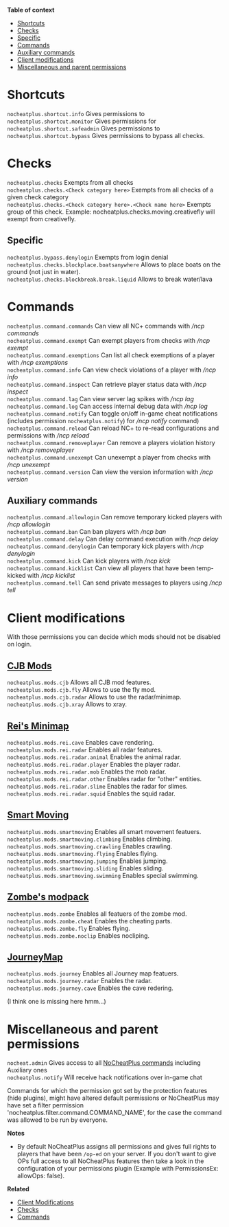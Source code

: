 **Table of context**
* [Shortcuts](Permissions#shortcuts)
* [Checks](Permissions#checks)
 * [Specific](Permissions#specific)
* [Commands](Permissions#commands)
 * [Auxiliary commands](Permissions#auxiliary-commands)
* [Client modifications](Permissions#client-modifications)
* [Miscellaneous and parent permissions](Permissions#miscellaneous-and-parent-permissions)

# Shortcuts
`nocheatplus.shortcut.info` Gives permissions to  
`nocheatplus.shortcut.monitor` Gives permissions for  
`nocheatplus.shortcut.safeadmin` Gives permissions to  
`nocheatplus.shortcut.bypass` Gives permissions to bypass all checks.  

# Checks
`nocheatplus.checks` Exempts from all checks  
`nocheatplus.checks.<Check category here>` Exempts from all checks of a given check category  
`nocheatplus.checks.<Check category here>.<Check name here>` Exempts group of this check. Example: nocheatplus.checks.moving.creativefly will exempt from creativefly.

## Specific
`nocheatplus.bypass.denylogin` Exempts from login denial  
`nocheatplus.checks.blockplace.boatsanywhere` Allows to place boats on the ground (not just in water).  
`nocheatplus.checks.blockbreak.break.liquid` Allows to break water/lava  

# Commands
`nocheatplus.command.commands` Can view all NC+ commands with _/ncp commands_  
`nocheatplus.command.exempt` Can exempt players from checks with _/ncp exempt_  
`nocheatplus.command.exemptions` Can list all check exemptions of a player with _/ncp exemptions_  
`nocheatplus.command.info` Can view check violations of a player with _/ncp info_  
`nocheatplus.command.inspect` Can retrieve player status data with _/ncp inspect_  
`nocheatplus.command.lag` Can view server lag spikes with _/ncp lag_  
`nocheatplus.command.log` Can access internal debug data with _/ncp log_
`nocheatplus.command.notify` Can toggle on/off in-game cheat notifications (includes permission `nocheatplus.notify`) for _/ncp notify_ command)  
`nocheatplus.command.reload` Can reload NC+ to re-read configurations and permissions with _/ncp reload_  
`nocheatplus.command.removeplayer` Can remove a players violation history with _/ncp removeplayer_  
`nocheatplus.command.unexempt` Can unexempt a player from checks with _/ncp unexempt_  
`nocheatplus.command.version` Can view the version information with _/ncp version_  

## Auxiliary commands
`nocheatplus.command.allowlogin` Can remove temporary kicked players with _/ncp allowlogin_  
`nocheatplus.command.ban` Can ban players with _/ncp ban_  
`nocheatplus.command.delay` Can delay command execution with _/ncp delay_  
`nocheatplus.command.denylogin` Can temporary kick players with _/ncp denylogin_  
`nocheatplus.command.kick` Can kick players with _/ncp kick_  
`nocheatplus.command.kicklist` Can view all players that have been temp-kicked with _/ncp kicklist_  
`nocheatplus.command.tell` Can send private messages to players using _/ncp tell_  

# Client modifications
With those permissions you can decide which mods should not be disabled on login.

## [CJB Mods]
`nocheatplus.mods.cjb` Allows all CJB mod features.  
`nocheatplus.mods.cjb.fly` Allows to use the fly mod.  
`nocheatplus.mods.cjb.radar` Allows to use the radar/minimap.  
`nocheatplus.mods.cjb.xray` Allows to xray.  

## [Rei's Minimap]
`nocheatplus.mods.rei.cave` Enables cave rendering.  
`nocheatplus.mods.rei.radar` Enables all radar features.  
`nocheatplus.mods.rei.radar.animal` Enables the animal radar.  
`nocheatplus.mods.rei.radar.player` Enables the player radar.  
`nocheatplus.mods.rei.radar.mob` Enables the mob radar.  
`nocheatplus.mods.rei.radar.other` Enables radar for "other" entities.  
`nocheatplus.mods.rei.radar.slime` Enables the radar for slimes.  
`nocheatplus.mods.rei.radar.squid` Enables the squid radar.  

## [Smart Moving]
`nocheatplus.mods.smartmoving` Enables all smart movement featuers.  
`nocheatplus.mods.smartmoving.climbing` Enables climbing.  
`nocheatplus.mods.smartmoving.crawling` Enables crawling.  
`nocheatplus.mods.smartmoving.flying` Enables flying.  
`nocheatplus.mods.smartmoving.jumping` Enables jumping.  
`nocheatplus.mods.smartmoving.sliding` Enables sliding.  
`nocheatplus.mods.smartmoving.swimming` Enables special swimming.  

## [Zombe's modpack]
`nocheatplus.mods.zombe` Enables all featuers of the zombe mod.  
`nocheatplus.mods.zombe.cheat` Enables the cheating parts.  
`nocheatplus.mods.zombe.fly` Enables flying.  
`nocheatplus.mods.zombe.noclip` Enables nocliping.  

## [JourneyMap]
`nocheatplus.mods.journey` Enables all Journey map featuers.  
`nocheatplus.mods.journey.radar` Enables the radar.  
`nocheatplus.mods.journey.cave` Enables the cave redering.  

(I think one is missing here hmm...)

# Miscellaneous and parent permissions

`nocheat.admin` Gives access to all [NoCheatPlus commands](https://github.com/MyPictures/NoCheatPlus/wiki/Commands) including Auxiliary ones  
`nocheatplus.notify` Will receive hack notifications over in-game chat

Commands for which the permission got set by the protection features (hide plugins), might have altered default permissions or NoCheatPlus may have set a filter permission 'nocheatplus.filter.command.COMMAND_NAME', for the case the command was allowed to be run by everyone.

**Notes**
* By default NoCheatPlus assigns all permissions and gives full rights to players that have been `/op-ed` on your server. If you don't want to give OPs full access to all NoCheatPlus features then take a look in the configuration of your permissions plugin (Example with PermissionsEx: allowOps: false).

**Related**
* [Client Modifications](Client-Modifications)
* [Checks](Checks)
* [Commands](Commands)

[CJB Mods]:http://cjbmods.com/
[Rei's Minimap]:http://www.minecraftforum.net/forums/mapping-and-modding/minecraft-mods/1275219-jul-08-reis-minimap-v3-4_01
[Smart Moving]:http://www.minecraftforum.net/forums/mapping-and-modding/minecraft-mods/1274224-smart-moving
[Zombe's modpack]:http://www.minecraftforum.net/forums/mapping-and-modding/minecraft-mods/mod-packs/1272345-zombes-modpack-26-mods-v8-2-2-upd-11-jul
[JourneyMap]:http://www.minecraftforum.net/forums/mapping-and-modding/minecraft-mods/1278348-journeymap-5-0-1-realtime-mapping-in-game-or-in-a
